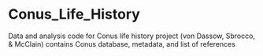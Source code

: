 # Conus_Life_History
Data and analysis code for Conus life history project (von Dassow, Sbrocco, &amp; McClain)
contains Conus database, metadata, and list of references
